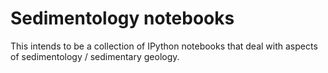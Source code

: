 Sedimentology notebooks
=======================
This intends to be a collection of IPython notebooks that deal with aspects of sedimentology / sedimentary geology.

